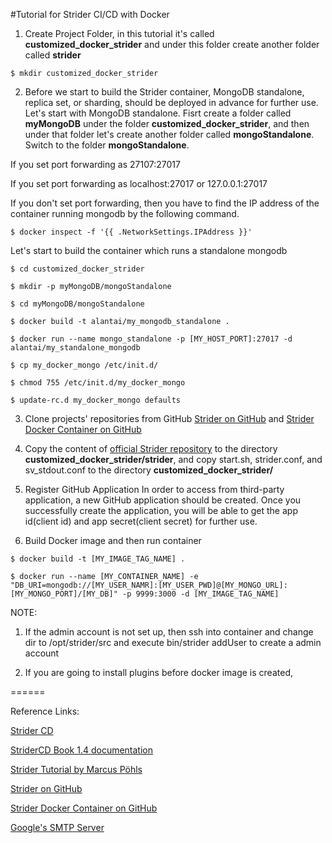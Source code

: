 #Tutorial for Strider CI/CD with Docker

1. Create Project Folder, in this tutorial it's called **customized_docker_strider** and under this folder create another folder called **strider**

```
$ mkdir customized_docker_strider
```

2. Before we start to build the Strider container, MongoDB standalone, replica set, or sharding, should be deployed in advance for further use. Let's start with MongoDB standalone. Fisrt create a folder called **myMongoDB** under the folder **customized_docker_strider**, and then under that folder let's create another folder called **mongoStandalone**. Switch to the folder **mongoStandalone**.

If you set port forwarding as 27107:27017

If you set port forwarding as localhost:27017 or 127.0.0.1:27017

If you don't set port forwarding, then you have to find the IP address of the container running mongodb by the following command.

```
$ docker inspect -f '{{ .NetworkSettings.IPAddress }}'
```

Let's start to build the container which runs a standalone mongodb

```
$ cd customized_docker_strider

$ mkdir -p myMongoDB/mongoStandalone

$ cd myMongoDB/mongoStandalone

$ docker build -t alantai/my_mongodb_standalone .

$ docker run --name mongo_standalone -p [MY_HOST_PORT]:27017 -d alantai/my_standalone_mongodb
```


```
$ cp my_docker_mongo /etc/init.d/

$ chmod 755 /etc/init.d/my_docker_mongo

$ update-rc.d my_docker_mongo defaults
```

3. Clone projects' repositories from GitHub [Strider on GitHub](https://github.com/Strider-CD/strider) and [Strider Docker Container on GitHub](https://github.com/Strider-CD/docker-strider)

4. Copy the content of [official Strider repository](https://github.com/Strider-CD/strider) to the directory **customized_docker_strider/strider**, and copy start.sh, strider.conf, and sv_stdout.conf to the directory **customized_docker_strider/**

5. Register GitHub Application
In order to access from third-party application, a new GitHub application should be created. Once you successfully create the application, you will be able to get the app id(client id) and app secret(client secret) for further use.

6. Build Docker image and then run container

```$ docker build -t [MY_IMAGE_TAG_NAME] .```

```$ docker run --name [MY_CONTAINER_NAME] -e "DB_URI=mongodb://[MY_USER_NAMR]:[MY_USER_PWD]@[MY_MONGO_URL]:[MY_MONGO_PORT]/[MY_DB]" -p 9999:3000 -d [MY_IMAGE_TAG_NAME]```

NOTE:
1. If the admin account is not set up, then ssh into container and change dir to /opt/strider/src and execute bin/strider addUser to create a admin account

2. If you are going to install plugins before docker image is created, 

======

Reference Links:

[Strider CD](https://strider-cd.github.io/)

[StriderCD Book 1.4 documentation](http://strider.readthedocs.io/en/latest/intro.html)

[Strider Tutorial by Marcus Pöhls](https://futurestud.io/blog/strider-getting-started-platform-overview)

[Strider on GitHub](https://github.com/Strider-CD/strider)

[Strider Docker Container on GitHub](https://github.com/Strider-CD/docker-strider)

[Google's SMTP Server](https://www.digitalocean.com/community/tutorials/how-to-use-google-s-smtp-server)

